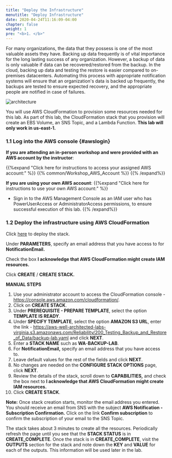 ```yaml
---
title: "Deploy the Infrastructure"
menutitle: "Deploy Infrastructure"
date: 2020-04-24T11:16:09-04:00
chapter: false
weight: 1
pre: "<b>1. </b>"
---
```


For many organizations, the data that they possess is one of the most valuable assets they have. Backing up data frequently is of vital importance for the long lasting success of any organization. However, a backup of data is only valuable if data can be recovered/restored from the backup. In the cloud, backing up data and testing the restore is easier compared to on-premises datacenters. Automating this process with appropriate notification systems will ensure that an organization's data is backed up frequently, the backups are tested to ensure expected recovery, and the appropriate people are notified in case of failures.

![architecture](/Reliability/200_Testing_Backup_and_Restore_of_Data/Images/architecture.jpeg)

You will use AWS CloudFormation to provision some resources needed for this lab. As part of this lab, the CloudFormation stack that you provision will create an EBS Volume, an SNS Topic, and a Lambda Function. **This lab will only work in us-east-1.**

### 1.1 Log into the AWS console {#awslogin}

**If you are attending an in-person workshop and were provided with an AWS account by the instructor**:

{{%expand "Click here for instructions to access your assigned AWS account:" %}} {{% common/Workshop_AWS_Account %}} {{% /expand%}}

**If you are using your own AWS account**:
{{%expand "Click here for instructions to use your own AWS account:" %}}
* Sign in to the AWS Management Console as an IAM user who has PowerUserAccess or AdministratorAccess permissions, to ensure successful execution of this lab.
{{% /expand%}}

### 1.2 Deploy the infrastructure using AWS CloudFormation

Click [here](https://console.aws.amazon.com/cloudformation/home?region=us-east-1#/stacks/quickcreate?templateUrl=https%3A%2F%2Faws-well-architected-labs-virginia.s3.amazonaws.com%2FReliability%2F200_Testing_Backup_and_Restore_of_Data%2Fbackup-lab.yaml&stackName=WA-BACKUP-LAB) to deploy the stack.

Under **PARAMETERS**, specify an email address that you have access to for **NotificationEmail.**

Check the box **I acknowledge that AWS CloudFormation might create IAM resources.**

Click **CREATE** / **CREATE STACK.**

**MANUAL STEPS**

1.  Use your administrator account to access the CloudFormation console - <https://console.aws.amazon.com/cloudformation/>.
1.  Click on **CREATE STACK**.
1.  Under **PREREQUISITE - PREPARE TEMPLATE**, select the option **TEMPLATE IS READY**.
1.  Under **SPECIFY TEMPLATE**, select the option **AMAZON S3 URL**, enter the link - https://aws-well-architected-labs-virginia.s3.amazonaws.com/Reliability/200_Testing_Backup_and_Restore_of_Data/backup-lab.yaml and click **NEXT**.
1.  Enter a **STACK NAME** such as **WA**-**BACKUP-LAB**.
1.  For **NotificationEmail,** specify an email address that you have access to.
1.  Leave default values for the rest of the fields and click **NEXT**.
1.  No changes are needed on the **CONFIGURE STACK OPTIONS** page, click **NEXT**.
1.  Review the details of the stack, scroll down to **CAPABILITIES,** and check the box next to **I acknowledge that AWS CloudFormation might create IAM resources.**
1. Click **CREATE STACK**.

**Note:** Once stack creation starts, monitor the email address you entered. You should receive an email from SNS with the subject **AWS Notification - Subscription Confirmation.** Click on the link **Confirm subscription** to confirm the subscription of your email to the SNS Topic.

The stack takes about 3 minutes to create all the resources. Periodically refresh the page until you see that the **STACK STATUS** is in **CREATE_COMPLETE**. Once the stack is in **CREATE_COMPLETE**, visit the **OUTPUTS** section for the stack and note down the **KEY** and **VALUE** for each of the outputs. This information will be used later in the lab.
